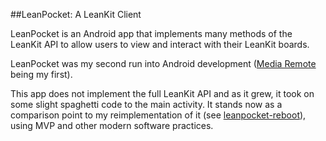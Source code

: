 ##LeanPocket:  A LeanKit Client

LeanPocket is an Android app that implements many methods of the LeanKit API to allow
users to view and interact with their LeanKit boards.

LeanPocket was my second run into Android development ([Media Remote](https://play.google.com/store/apps/details?id=com.appshroom.mediaremote) being my first).

This app does not implement the full LeanKit API and as it grew, it took on some slight spaghetti code to the main activity.  It stands now as a comparison point to my reimplementation of it (see [leanpocket-reboot]()), using MVP and other modern software practices.
